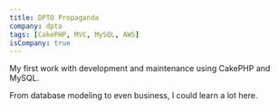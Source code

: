 ```yaml
---
title: DPTO Propaganda
company: dpto
tags: [CakePHP, MVC, MySQL, AWS]
isCompany: true
---
```


My first work with development and maintenance using CakePHP and MySQL.

From database modeling to even business, I could learn a lot here.

